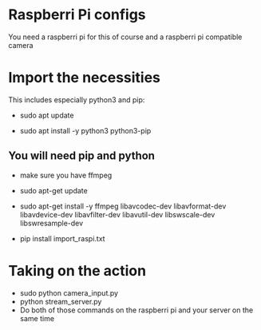 # Raspberri Pi configs
You need a raspberri pi for this of course and a raspberri pi compatible camera

# Import the necessities
This includes especially python3 and pip:

- sudo apt update

- sudo apt install -y python3 python3-pip

## You will need pip and python
- make sure you have ffmpeg 
- sudo apt-get update
- sudo apt-get install -y ffmpeg libavcodec-dev libavformat-dev libavdevice-dev libavfilter-dev libavutil-dev
libswscale-dev libswresample-dev

- pip install import_raspi.txt

# Taking on the action
- sudo python camera_input.py
- python stream_server.py
- Do both of those commands on the raspberri pi and your server on the same time